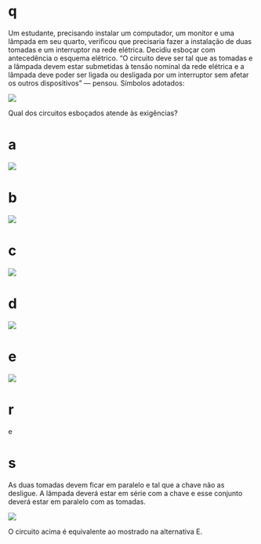 # q
Um estudante, precisando instalar um computador, um monitor e uma lâmpada em seu quarto, verificou que precisaria fazer a instalação de duas tomadas e um interruptor na rede elétrica. Decidiu esboçar com antecedência o esquema elétrico. “O circuito deve ser tal que as tomadas e a lâmpada devem estar submetidas à tensão nominal da rede elétrica e a lâmpada deve poder ser ligada ou desligada por um interruptor sem afetar os outros dispositivos” — pensou. Símbolos adotados:

![](https://firebasestorage.googleapis.com/v0/b/firebase-enemio.appspot.com/o/questoes%2F188%2F581a230e-7508-3a24-2c0e-e95ead630e2b.png?alt=media\&token=b24f7c3d-ddd1-4950-9098-8dc6d5640f00)

Qual dos circuitos esboçados atende às exigências?

# a
![](https://firebasestorage.googleapis.com/v0/b/firebase-enemio.appspot.com/o/questoes%2F188%2F76e51da0-b7a4-c849-4f81-4139bdc88aa0.png?alt=media\&token=5a18c1ff-340f-4b78-8d48-53b4910363b3)

# b
![](https://firebasestorage.googleapis.com/v0/b/firebase-enemio.appspot.com/o/questoes%2F188%2Fef36fafc-54bf-918c-0647-56a14789b8d1.png?alt=media\&token=be9881bb-c550-4cdc-9084-5b4f9ddac58b)

# c
![](https://firebasestorage.googleapis.com/v0/b/firebase-enemio.appspot.com/o/questoes%2F188%2F38cfacd4-95e0-1861-44fe-880f025f95a3.png?alt=media\&token=6c01875b-635a-467c-b597-bfd4afd3f6fa)

# d
![](https://firebasestorage.googleapis.com/v0/b/firebase-enemio.appspot.com/o/questoes%2F188%2Fc148bce2-6fc6-4aa2-b4d4-0bef2bb589e7.png?alt=media\&token=5fb48b81-f1ad-43c6-aad7-2c82355d6b41)

# e
![](https://firebasestorage.googleapis.com/v0/b/firebase-enemio.appspot.com/o/questoes%2F188%2Ffef68b20-ced8-1064-6487-4d3790439a8d.png?alt=media\&token=391db259-5b73-43cd-ae69-129bd83c796d)

# r
e

# s
As duas tomadas devem ficar em paralelo e tal que a chave não as desligue. A lâmpada deverá estar em série com a chave e esse conjunto deverá estar em paralelo com as tomadas.

![](https://firebasestorage.googleapis.com/v0/b/firebase-enemio.appspot.com/o/questoes%2F188%2Fca3bbd04-0d1e-9ca2-2be0-1ee59db472e3.png?alt=media\&token=9f4ba3e6-51e7-48f4-8d8a-95d19b2742b0)

O circuito acima é equivalente ao mostrado na alternativa E.
